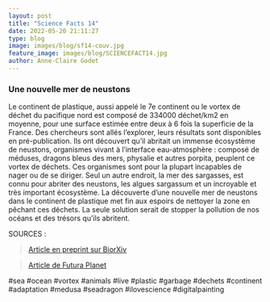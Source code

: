 ```yaml
---
layout: post
title: "Science Facts 14"
date: 2022-05-20 21:11:27
type: blog
image: images/blog/sf14-couv.jpg
feature_image: images/blog/SCIENCEFACT14.jpg
author: Anne-Claire Godet
---
```

### Une nouvelle mer de neustons

Le continent de plastique, aussi appelé le 7e continent ou le vortex de déchet du pacifique nord est composé de 334000 déchet/km2 en moyenne, pour une surface estimée entre deux à 6 fois la superficie de la France. Des chercheurs sont allés l’explorer, leurs résultats sont disponibles en pré-publication. Ils ont découvert qu’il abritait un immense écosystème de neustons, organismes vivant à l’interface eau-atmosphère : composé de méduses, dragons bleus des mers, physalie et autres porpita, peuplent ce vortex de déchets. Ces organismes sont pour la plupart incapables de nager ou de se diriger. Seul un autre endroit, la mer des sargasses, est connu pour abriter des neustons, les algues sargassum et un incroyable et très important écosystème. La découverte d’une nouvelle mer de neustons dans le continent de plastique met fin aux espoirs de nettoyer la zone en pêchant ces déchets. La seule solution serait de stopper la pollution de nos océans et des trésors qu’ils abritent. 



SOURCES :

> <a href="https://www.biorxiv.org/content/10.1101/2022.04.26.489631v1.full">Article en preprint sur BiorXiv </a>

> <a href="https://www.futura-sciences.com/planete/breves/pollution-plastique-biodiversite-stupefiante-vortex-dechets-pacifique-6397/#xtor%3DAL-80-1%5BACTU%5D-6397%5BUne-biodiversite-sutupefiante-dans-le-vortex-de-dechets-du-Pacifique%5D">Article de Futura Planet</a>


#sea #ocean #vortex #animals #live #plastic #garbage #dechets #continent #adaptation #medusa #seadragon #ilovescience #digitalpainting

